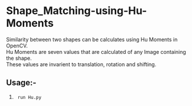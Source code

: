 # Shape_Matching-using-Hu-Moments
Similarity between two shapes can be calculates using Hu Moments in OpenCV.  
Hu Moments are seven values that are calculated of any Image containing the shape.  
These values are invarient to translation, rotation and shifting.   

## Usage:-  
1. <code> run Hu.py </code>
